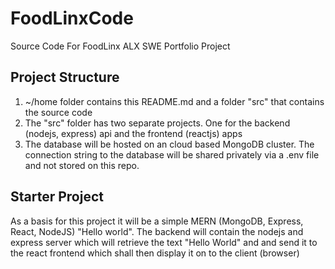 # FoodLinxCode

Source Code For FoodLinx ALX SWE Portfolio Project

## Project Structure

1. ~/home folder contains this README.md and a folder "src" that contains the source code
2. The "src" folder has two separate projects. One for the backend (nodejs, express) api and the frontend (reactjs) apps
3. The database will be hosted on an cloud based MongoDB cluster. The connection string to the database will be shared privately via a .env file and not stored on this repo.

## Starter Project

As a basis for this project it will be a simple MERN (MongoDB, Express, React, NodeJS) "Hello world". The backend will contain the nodejs and express server which will retrieve the text "Hello World" and and send it to the react frontend which shall then display it on to the client (browser)
